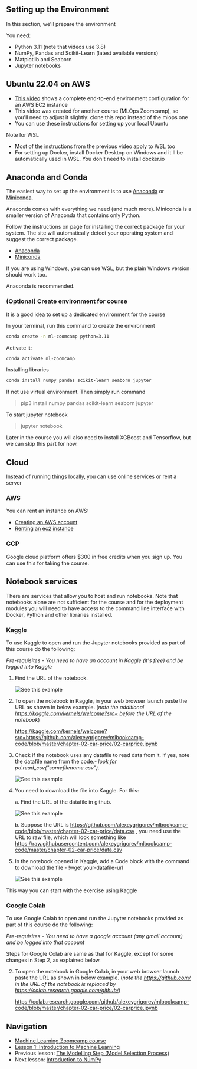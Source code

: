 ## Setting up the Environment

In this section, we'll prepare the environment

You need:

- Python 3.11 (note that videos use 3.8)
- NumPy, Pandas and Scikit-Learn (latest available versions)
- Matplotlib and Seaborn
- Jupyter notebooks

## Ubuntu 22.04 on AWS

- [This video](https://www.youtube.com/watch?v=IXSiYkP23zo) shows a complete end-to-end environment configuration for an AWS EC2 instance
- This video was created for another course (MLOps Zoomcamp), so you'll need to adjust it slightly: clone this repo instead of the mlops one
- You can use these instructions for setting up your local Ubuntu

Note for WSL

- Most of the instructions from the previous video apply to WSL too
- For setting up Docker, install Docker Desktop on Windows and it'll be automatically used in WSL. You don't need to install docker.io

## Anaconda and Conda

The easiest way to set up the environment is to use [Anaconda](https://www.anaconda.com/products/individual) or
[Miniconda](https://docs.conda.io/en/latest/miniconda.html).

Anaconda comes with everything we need (and much more).
Miniconda is a smaller version of Anaconda that contains only Python.

Follow the instructions on page for installing the correct package for your system.
The site will automatically detect your operating system and suggest the correct package.

- [Anaconda](https://www.anaconda.com/products/individual)
- [Miniconda](https://docs.conda.io/en/latest/miniconda.html#latest-miniconda-installer-links)

If you are using Windows, you can use WSL, but the plain Windows version should work too.

Anaconda is recommended.

### (Optional) Create environment for course

It is a good idea to set up a dedicated environment for the course

In your terminal, run this command to create the environment

```bash
conda create -n ml-zoomcamp python=3.11
```

Activate it:

```bash
conda activate ml-zoomcamp
```

Installing libraries

```bash
conda install numpy pandas scikit-learn seaborn jupyter
```

If not use virtual environment. Then simply run command

> pip3 install numpy pandas scikit-learn seaborn jupyter

To start jupyter notebook

> jupyter notebook

Later in the course you will also need to install XGBoost and Tensorflow,
but we can skip this part for now.

## Cloud

Instead of running things locally, you can use online services or rent a server

### AWS

You can rent an instance on AWS:

- [Creating an AWS account](https://mlbookcamp.com/article/aws)
- [Renting an ec2 instance](https://mlbookcamp.com/article/aws-ec2)

### GCP

Google cloud platform offers $300 in free credits when you sign up.
You can use this for taking the course.

## Notebook services

There are services that allow you to host and run notebooks.
Note that notebooks alone are not sufficient for the course and for the deployment modules
you will need to have access to the command line interface with Docker, Python and other libraries installed.

### Kaggle

To use Kaggle to open and run the Jupyter notebooks provided as part of this course do the following:

_Pre-requisites - You need to have an account in Kaggle (it's free) and be logged into Kaggle_

1. Find the URL of the notebook.

   ![See this example](images/sample-jupyter-notebook.png)

2. To open the notebook in Kaggle, in your web browser launch paste the URL as shown in below example. (_note the additional https://kaggle.com/kernels/welcome?src= before the URL of the notebook_)

   https://kaggle.com/kernels/welcome?src=https://github.com/alexeygrigorev/mlbookcamp-code/blob/master/chapter-02-car-price/02-carprice.ipynb

3. Check if the notebook uses any datafile to read data from it. If yes, note the datafile name from the code.- _look for pd.read_csv("somefilename.csv")_.

   ![See this example](images/sample-code.png)

4. You need to download the file into Kaggle. For this:

   a. Find the URL of the datafile in github.

   ![See this example](images/sample-data-file.png)

   b. Suppose the URL is https://github.com/alexeygrigorev/mlbookcamp-code/blob/master/chapter-02-car-price/data.csv , you need use the URL to raw file, which will look something like https://raw.githubusercontent.com/alexeygrigorev/mlbookcamp-code/master/chapter-02-car-price/data.csv

5. In the notebook opened in Kaggle, add a Code block with the command to download the file - !wget your-datafile-url

   ![See this example](images/add-code-for-datafile-download.png)

This way you can start with the exercise using Kaggle

### Google Colab

To use Google Colab to open and run the Jupyter notebooks provided as part of this course do the following:

_Pre-requisites - You need to have a google account (any gmail account) and be logged into that account_

Steps for Google Colab are same as that for Kaggle, except for some changes in Step 2, as explained below.

2. To open the notebook in Google Colab, in your web browser launch paste the URL as shown in below example. (_note the https://github.com/ in the URL of the notebook is replaced by https://colab.research.google.com/github/_)

   https://colab.research.google.com/github/alexeygrigorev/mlbookcamp-code/blob/master/chapter-02-car-price/02-carprice.ipynb

## Navigation

- [Machine Learning Zoomcamp course](../)
- [Lesson 1: Introduction to Machine Learning](./)
- Previous lesson: [The Modelling Step (Model Selection Process)](05-model-selection.md)
- Next lesson: [Introduction to NumPy](07-numpy.md)
